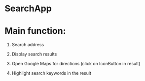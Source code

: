 # SearchApp

# Main function:
1. Search address

2. Display search results 

3. Open Google Maps for directions (click on IconButton in result) 

4. Highlight search keywords in the result 
